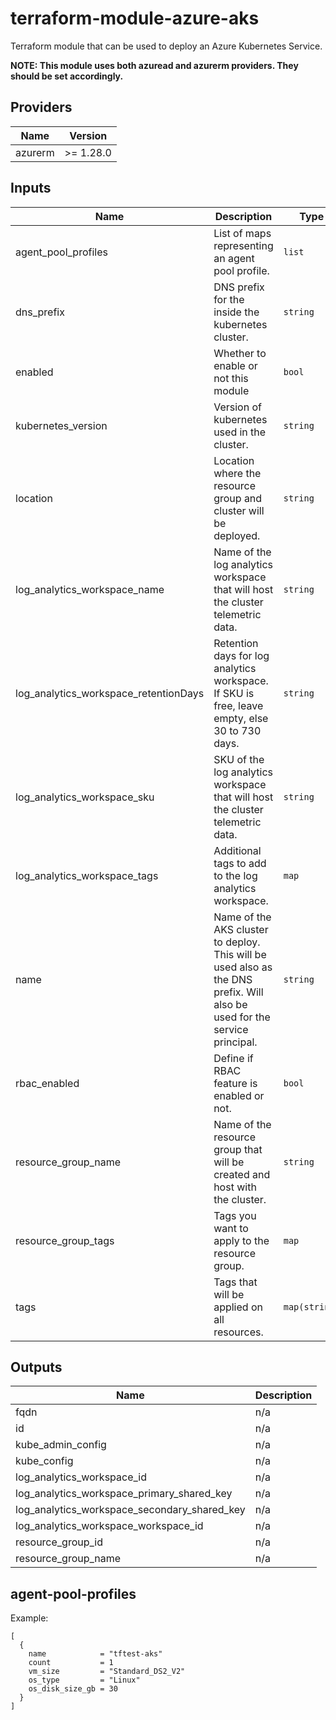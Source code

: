 # terraform-module-azure-aks
Terraform module that can be used to deploy an Azure Kubernetes Service.

**NOTE: This module uses both azuread and azurerm providers. They should be set accordingly.**

<!-- BEGINNING OF PRE-COMMIT-TERRAFORM DOCS HOOK -->
## Providers

| Name | Version |
|------|---------|
| azurerm | >= 1.28.0 |

## Inputs

| Name | Description | Type | Default | Required |
|------|-------------|------|---------|:-----:|
| agent\_pool\_profiles | List of maps representing an agent pool profile. | `list` | n/a | yes |
| dns\_prefix | DNS prefix for the inside the kubernetes cluster. | `string` | `"kubernetes"` | no |
| enabled | Whether to enable or not this module | `bool` | `true` | no |
| kubernetes\_version | Version of kubernetes used in the cluster. | `string` | `"1.13.5"` | no |
| location | Location where the resource group and cluster will be deployed. | `string` | `"canadacentral"` | no |
| log\_analytics\_workspace\_name | Name of the log analytics workspace that will host the cluster telemetric data. | `string` | `"fxloganalytics"` | no |
| log\_analytics\_workspace\_retentionDays | Retention days for log analytics workspace. If SKU is free, leave empty, else 30 to 730 days. | `string` | `"30"` | no |
| log\_analytics\_workspace\_sku | SKU of the log analytics workspace that will host the cluster telemetric data. | `string` | `"free"` | no |
| log\_analytics\_workspace\_tags | Additional tags to add to the log analytics workspace. | `map` | `{}` | no |
| name | Name of the AKS cluster to deploy. This will be used also as the DNS prefix. Will also be used for the service principal. | `string` | `"clustername"` | no |
| rbac\_enabled | Define if RBAC feature is enabled or not. | `bool` | `false` | no |
| resource\_group\_name | Name of the resource group that will be created and host with the cluster. | `string` | `"aks"` | no |
| resource\_group\_tags | Tags you want to apply to the resource group. | `map` | `{}` | no |
| tags | Tags that will be applied on all resources. | `map(string)` | `{}` | no |

## Outputs

| Name | Description |
|------|-------------|
| fqdn | n/a |
| id | n/a |
| kube\_admin\_config | n/a |
| kube\_config | n/a |
| log\_analytics\_workspace\_id | n/a |
| log\_analytics\_workspace\_primary\_shared\_key | n/a |
| log\_analytics\_workspace\_secondary\_shared\_key | n/a |
| log\_analytics\_workspace\_workspace\_id | n/a |
| resource\_group\_id | n/a |
| resource\_group\_name | n/a |

<!-- END OF PRE-COMMIT-TERRAFORM DOCS HOOK -->

## agent-pool-profiles
Example:
```
[
  {
    name            = "tftest-aks"
    count           = 1
    vm_size         = "Standard_DS2_V2"
    os_type         = "Linux"
    os_disk_size_gb = 30
  }
]
```
